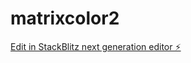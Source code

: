 # matrixcolor2

[Edit in StackBlitz next generation editor ⚡️](https://stackblitz.com/~/github.com/cujumbu/matrixcolor2)